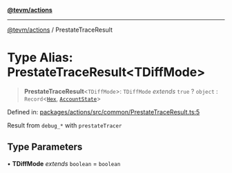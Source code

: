 [**@tevm/actions**](../README.md)

***

[@tevm/actions](../globals.md) / PrestateTraceResult

# Type Alias: PrestateTraceResult\<TDiffMode\>

> **PrestateTraceResult**\<`TDiffMode`\>: `TDiffMode` *extends* `true` ? `object` : `Record`\<[`Hex`](Hex.md), [`AccountState`](AccountState.md)\>

Defined in: [packages/actions/src/common/PrestateTraceResult.ts:5](https://github.com/evmts/tevm-monorepo/blob/main/packages/actions/src/common/PrestateTraceResult.ts#L5)

Result from `debug_*` with `prestateTracer`

## Type Parameters

• **TDiffMode** *extends* `boolean` = `boolean`

